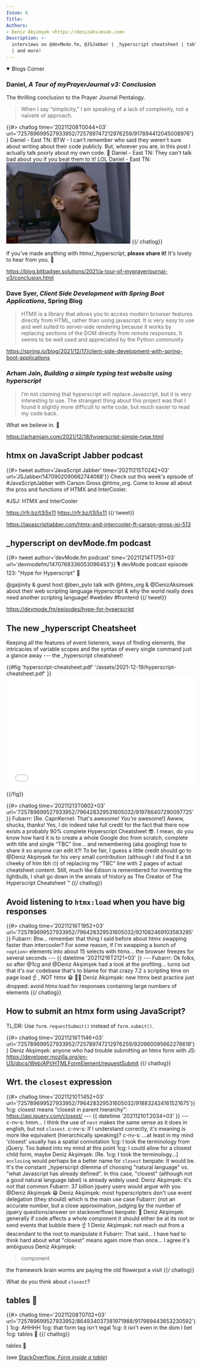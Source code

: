 ```yaml
---
Issue: 8
Title: 
Authors:
- Deniz Akşimşek <https://denizaksimsek.com>
Description: >-
  interviews on @devMode.fm, @JSJabber | _hyperscript cheatsheet | tables🤮 
  | and more!
---
```



<details open class="blogs-corner">

<summary>Blogs Corner</summary>

### Daniel, <cite>A Tour of myPrayerJournal v3: Conclusion</cite>

The thrilling conclusion to the  Prayer Journal Pentalogy.

> When I say “simplicity,” I am speaking of a lack of complexity, not a naïveté
> of approach.

{{#> chatlog time='20211208T0044+03' url='725789699527933952/725789747212976259/917894412045008976'}}
Daniel - East TN: BTW - I can't remember who said they weren't sure about 
  writing about their code publicly. But, whoever you are, in this post I 
  actually talk poorly about my own code. 🙂
Daniel - East TN: They can't talk bad about you if you beat them to it! LOL
Daniel - East TN: ![you can't X if you don't Y meme gif](/assets/2021-12-12/feel-me-think-about-it.gif)
{{/ chatlog}}

If you've made anything with htmx/_hyperscript, **please share it!** It's 
lovely to hear from you. 💙

<https://blog.bitbadger.solutions/2021/a-tour-of-myprayerjournal-v3/conclusion.html>


### Dave Syer, <cite>Client Side Development with Spring Boot Applications</cite>, Spring Blog

> HTMX is a library that allows you to access modern browser features directly
> from HTML, rather than using javascript. It is very easy to use and well
> suited to server-side rendering because it works by replacing sections of the
> DOM directly from remote responses. It seems to be well used and appreciated
> by the Python community.

<https://spring.io/blog/2021/12/17/client-side-development-with-spring-boot-applications>


### Arham Jain, <cite>Building a simple typing test website using hyperscript</cite>

> I’m not claiming that hyperscript will replace Javascript, but it is very 
> interesting to use. The strangest thing about this project was that I found
> it slightly more difficult to write code, but much easier to read my code 
> back.

What we believe in. 💙

<https://arhamjain.com/2021/12/18/hyperscript-simple-type.html>

</details>


## htmx on JavaScript Jabber podcast

{{#> tweet author='JavaScript Jabber' time='20211215T0242+03' url='JSJabber/1470902090662744068'}}
Check out this week's episode of #JavaScriptJabber with Carson Gross @htmx_org.
Come to know all about the pros and functions of HTMX and InterCooler.

\#JSJ: HTMX and InterCooler

<https://rfr.bz/t3i5x11> <https://rfr.bz/t3i5x11>
{{/ tweet}}

<https://javascriptjabber.com/htmx-and-intercooler-ft-carson-gross-jsj-513>


## _hyperscript on devMode.fm podcast

{{#> tweet author='devMode.fm podcast' time='20211214T1751+03' url='devmodefm/1470768336053096453'}}
🎙 devMode podcast episode 123: "Hype for Hyperscript" 🌟

@gaijinity & guest host @ben_pylo talk with @htmx_org & @DenizAksimsek about 
their web scripting language Hyperscript & why the world really does need 
another scripting language! #webdev #frontend
{{/ tweet}}

<https://devmode.fm/episodes/hype-for-hyperscript>


## The new _hyperscript Cheatsheet

Keeping all the features of event listeners, ways of finding elements, the intricacies of variable scopes and the syntax of every single command just a glance away --- the _hyperscript cheatsheet!

{{#fig 'hyperscript-cheatsheet.pdf' '/assets/2021-12-19/hyperscript-cheatsheet.pdf' }}
<embed width="100%" height="300" type="application/pdf" src="/assets/2021-12-19/hyperscript-cheatsheet.pdf"></embed>
{{/fig}}

{{#> chatlog time='20211213T0602+03' url='725789699527933952/796428329531605032/919786407290097725'}}
Fubarrr: [Re. CapnKernel: That's awesome!  _You're_ awesome!] Awww, shucks,
  thanks! Yes, I do indeed take full credit for the fact that there now exists
  a probably 90% complete Hyperscript Cheatsheet 😎. I mean, do you know how 
  hard it is to create a whole Google doc from scratch, complete with title and
  single “TBC” line… and remembering (aka googling) how to share it so anyone 
  can edit it?! To be fair, I guess a little credit should go to 
  @Deniz Akşimşek for his very small contribution (although I did find it a bit
  cheeky of him tbh 🙄) of replacing my “TBC” line with 2 pages of actual 
  cheatsheet content. Still, much like Edison is remembered for inventing the
  lightbulb, I shall go down in the annals of history as The Creator of The
  Hyperscript Cheatsheet ™
{{/ chatlog}}


## Avoid listening to `htmx:load` when you have big responses

{{#> chatlog time='20211216T1952+03' url='725789699527933952/796428329531605032/921082469103583285'}}
Fubarrr: Btw... remember that thing I said before about htmx swapping faster
  than intercooler? For some reason, if I'm swapping a bunch of `<option>` 
  elements into about 15 selects with htmx... the browser freezes for several
  seconds
--- {{ datetime '20211216T2121+03' }} ---
Fubarrr: Ok folks, so after @1cg and @Deniz Akşimşek had a look at the 
  profiling... turns out that it's our codebase that's to blame for that crazy
  7.2 s scripting time on page load ☝️ , NOT htmx 😁 🤦‍♂️
Deniz Akşimşek: new htmx best practice just dropped: avoid htmx:load for 
  responses containing large numbers of elements
{{/ chatlog}}


## How to submit an htmx form using JavaScript?

TL;DR: Use `form.requestSubmit()` instead of `form.submit()`.

{{#> chatlog time='20211216T1146+03' url='725789699527933952/725789747212976259/920960095662276618'}}
Deniz Akşimşek: anyone who had trouble submitting an htmx form with JS: <https://developer.mozilla.org/en-US/docs/Web/API/HTMLFormElement/requestSubmit>
{{/ chatlog}}


## Wrt. the `closest` expression

{{#> chatlog time='20211210T1452+03' url='725789699527933952/796428329531605032/918832424161521675'}}
1cg: closest means "closest in parent hierarchy": <https://api.jquery.com/closest/>
--- {{ datetime '20211210T2034+03' }} ---
c-nv-s: hmm... I think the use of `next` makes the same sense as it does in 
  english, but not `closest`. 
c-nv-s: If I understand correctly, it's meaning is more like equivalent 
  (hierarchically speaking)?
c-nv-s: ...at least in my mind 'closest' usually has a spatial connotation
1cg: I took the terminology from jQuery.  Too baked into my mind at this point
1cg: I could allow for a closest child <whatever/> form, maybe
Deniz Akşimşek: [Re. 1cg: I took the terminology...] `enclosing` would perhaps 
  be a better name for `closest`
benpate: It would be. It's the constant _hyperscript dilemma of choosing 
  "natural language" vs. "what Javascript has already defined".  In this case,
  "closest" (although not a good natural language label) is already widely 
  used.
Deniz Akşimşek: it's not that common
Fubarrr: 37 billion jquery users would argue with you @Deniz Akşimşek 😁
Deniz Akşimşek: most hyperscripters don't use event delegation (they should) 
  which is the main use case
Fubarrr: (not an accurate number, but a close approximation, judging by the
  number of jquery questions/answer on stackoverflow)
benpate: 🍿
Deniz Akşimşek: generally if code affects a whole component it should either be
  at its root or send events that bubble there 
  <span class=reaction><span class=emoji>☝️</span> 1</span> <!-- hack, FIXME emoji detection-->
Deniz Akşimşek: not reach out from a descendant to the root to manipulate it
Fubarrr: That said... I have had to think hard about what "closest" means again
  more than once... I agree it's ambiguous
Deniz Akşimşek: 
  > component

  the framework brain worms are paying the old flowerpot a visit
{{/ chatlog}}

What do you think about `closest`?


## tables 🤮

{{#> chatlog time='20211208T0702+03' url='725789699527933952/864934037381971988/917989443653230592'}}
1cg: AHHHH
1cg: that form tag isn't legal
1cg: it isn't even in the dom I bet
1cg: tables 🤮
{{/ chatlog}}

tables 🤮

(see [StackOverflow, <cite>Form inside a table</cite>](https://stackoverflow.com/questions/5967564/form-inside-a-table))
